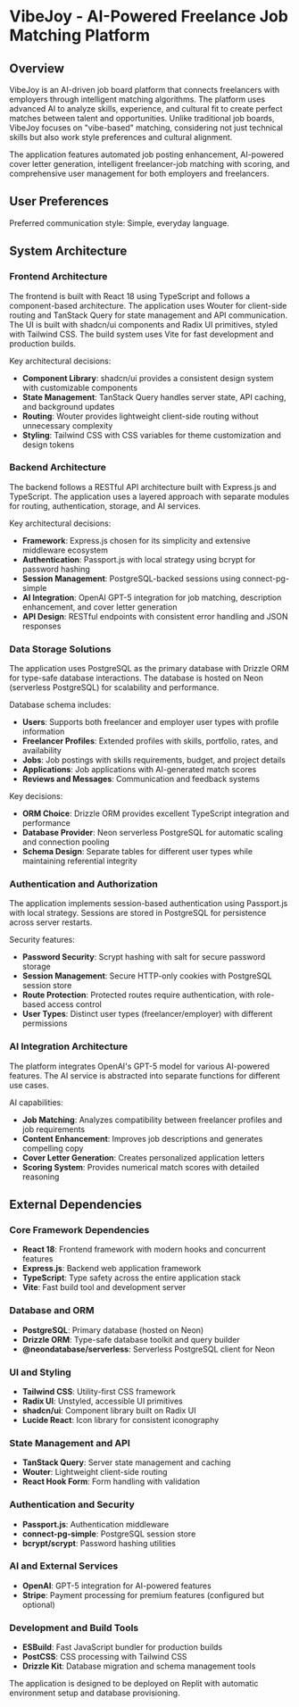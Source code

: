 # VibeJoy - AI-Powered Freelance Job Matching Platform

## Overview

VibeJoy is an AI-driven job board platform that connects freelancers with employers through intelligent matching algorithms. The platform uses advanced AI to analyze skills, experience, and cultural fit to create perfect matches between talent and opportunities. Unlike traditional job boards, VibeJoy focuses on "vibe-based" matching, considering not just technical skills but also work style preferences and cultural alignment.

The application features automated job posting enhancement, AI-powered cover letter generation, intelligent freelancer-job matching with scoring, and comprehensive user management for both employers and freelancers.

## User Preferences

Preferred communication style: Simple, everyday language.

## System Architecture

### Frontend Architecture
The frontend is built with React 18 using TypeScript and follows a component-based architecture. The application uses Wouter for client-side routing and TanStack Query for state management and API communication. The UI is built with shadcn/ui components and Radix UI primitives, styled with Tailwind CSS. The build system uses Vite for fast development and production builds.

Key architectural decisions:
- **Component Library**: shadcn/ui provides a consistent design system with customizable components
- **State Management**: TanStack Query handles server state, API caching, and background updates
- **Routing**: Wouter provides lightweight client-side routing without unnecessary complexity
- **Styling**: Tailwind CSS with CSS variables for theme customization and design tokens

### Backend Architecture
The backend follows a RESTful API architecture built with Express.js and TypeScript. The application uses a layered approach with separate modules for routing, authentication, storage, and AI services.

Key architectural decisions:
- **Framework**: Express.js chosen for its simplicity and extensive middleware ecosystem
- **Authentication**: Passport.js with local strategy using bcrypt for password hashing
- **Session Management**: PostgreSQL-backed sessions using connect-pg-simple
- **AI Integration**: OpenAI GPT-5 integration for job matching, description enhancement, and cover letter generation
- **API Design**: RESTful endpoints with consistent error handling and JSON responses

### Data Storage Solutions
The application uses PostgreSQL as the primary database with Drizzle ORM for type-safe database interactions. The database is hosted on Neon (serverless PostgreSQL) for scalability and performance.

Database schema includes:
- **Users**: Supports both freelancer and employer user types with profile information
- **Freelancer Profiles**: Extended profiles with skills, portfolio, rates, and availability
- **Jobs**: Job postings with skills requirements, budget, and project details
- **Applications**: Job applications with AI-generated match scores
- **Reviews and Messages**: Communication and feedback systems

Key decisions:
- **ORM Choice**: Drizzle ORM provides excellent TypeScript integration and performance
- **Database Provider**: Neon serverless PostgreSQL for automatic scaling and connection pooling
- **Schema Design**: Separate tables for different user types while maintaining referential integrity

### Authentication and Authorization
The application implements session-based authentication using Passport.js with local strategy. Sessions are stored in PostgreSQL for persistence across server restarts.

Security features:
- **Password Security**: Scrypt hashing with salt for secure password storage
- **Session Management**: Secure HTTP-only cookies with PostgreSQL session store
- **Route Protection**: Protected routes require authentication, with role-based access control
- **User Types**: Distinct user types (freelancer/employer) with different permissions

### AI Integration Architecture
The platform integrates OpenAI's GPT-5 model for various AI-powered features. The AI service is abstracted into separate functions for different use cases.

AI capabilities:
- **Job Matching**: Analyzes compatibility between freelancer profiles and job requirements
- **Content Enhancement**: Improves job descriptions and generates compelling copy
- **Cover Letter Generation**: Creates personalized application letters
- **Scoring System**: Provides numerical match scores with detailed reasoning

## External Dependencies

### Core Framework Dependencies
- **React 18**: Frontend framework with modern hooks and concurrent features
- **Express.js**: Backend web application framework
- **TypeScript**: Type safety across the entire application stack
- **Vite**: Fast build tool and development server

### Database and ORM
- **PostgreSQL**: Primary database (hosted on Neon)
- **Drizzle ORM**: Type-safe database toolkit and query builder
- **@neondatabase/serverless**: Serverless PostgreSQL client for Neon

### UI and Styling
- **Tailwind CSS**: Utility-first CSS framework
- **Radix UI**: Unstyled, accessible UI primitives
- **shadcn/ui**: Component library built on Radix UI
- **Lucide React**: Icon library for consistent iconography

### State Management and API
- **TanStack Query**: Server state management and caching
- **Wouter**: Lightweight client-side routing
- **React Hook Form**: Form handling with validation

### Authentication and Security
- **Passport.js**: Authentication middleware
- **connect-pg-simple**: PostgreSQL session store
- **bcrypt/scrypt**: Password hashing utilities

### AI and External Services
- **OpenAI**: GPT-5 integration for AI-powered features
- **Stripe**: Payment processing for premium features (configured but optional)

### Development and Build Tools
- **ESBuild**: Fast JavaScript bundler for production builds
- **PostCSS**: CSS processing with Tailwind CSS
- **Drizzle Kit**: Database migration and schema management tools

The application is designed to be deployed on Replit with automatic environment setup and database provisioning.